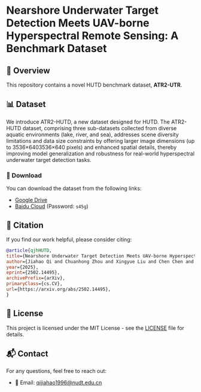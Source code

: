 # Nearshore Underwater Target Detection Meets UAV-borne Hyperspectral Remote Sensing: A Benchmark Dataset&#x20;

## 📌 Overview

This repository contains a novel HUTD benchmark dataset, **ATR2-UTR**.

## 📊 Dataset

We introduce ATR2-HUTD, a new dataset designed for HUTD. The ATR2-HUTD dataset, comprising three sub-datasets collected from diverse aquatic environments (lake, river, and sea), addresses scene diversity limitations and data size constraints by offering larger image dimensions (up to 3536×6403536×640 pixels) and enhanced spatial details, thereby improving model generalization and robustness for real-world hyperspectral underwater target detection tasks.

### 🔽 Download

You can download the dataset from the following links:

- [Google Drive](https://drive.google.com/file/d/1AdwWVHvlGHBDSmWQUZ_ziWz8Fk7JV0NG/view?usp=sharing)
- [Baidu Cloud](https://pan.baidu.com/s/1bhDyOUELXLKf85y_NT-smw?pwd=s45g) (Password: `s45g`)

## 🔗 Citation

If you find our work helpful, please consider citing:

```bibtex
@article{qjhHUTD,
title={Nearshore Underwater Target Detection Meets UAV-borne Hyperspectral Remote Sensing: A Novel Hybrid-level Contrastive Learning Framework and Benchmark Dataset}, 
author={Jiahao Qi and Chuanhong Zhou and Xingyue Liu and Chen Chen and Dehui Zhu and Kangcheng Bin and Ping Zhong},
year={2025},
eprint={2502.14495},
archivePrefix={arXiv},
primaryClass={cs.CV},
url={https://arxiv.org/abs/2502.14495}, 
}
```

## 📜 License

This project is licensed under the MIT License - see the [LICENSE](LICENSE) file for details.

## 📬 Contact

For any questions, feel free to reach out:

- 📧 Email: [qijiahao1996@nudt.edu.cn](mailto\:qijiahao1996@nudt.edu.cn)
